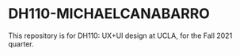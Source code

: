 # DH110-MICHAELCANABARRO

This repository is for DH110: UX+UI design at UCLA, for the Fall 2021 quarter.

